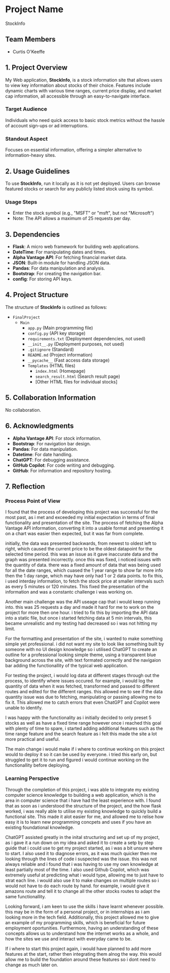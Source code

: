 # Project Name

StockInfo

## Team Members
- Curtis O'Keeffe

## 1. Project Overview
My Web application, **StockInfo**, is a stock information site that allows users to view key information about stocks of their choice. Features include dynamic charts with various time ranges, current price display, and market cap information, all accessible through an easy-to-navigate interface.

### Target Audience
Individuals who need quick access to basic stock metrics without the hassle of account sign-ups or ad interruptions.

### Standout Aspect
Focuses on essential information, offering a simpler alternative to information-heavy sites.

## 2. Usage Guidelines
To use **StockInfo**, run it locally as it is not yet deployed. Users can browse featured stocks or search for any publicly listed stock using its symbol.

### Usage Steps
- Enter the stock symbol (e.g., "MSFT" or "msft", but not "Microsoft")
- Note: The API allows a maximum of 25 requests per day.

## 3. Dependencies
- **Flask**: A micro web framework for building web applications.
- **DateTime**: For manipulating dates and times.
- **Alpha Vantage API**: For fetching financial market data.
- **JSON**: Built-in module for handling JSON data.
- **Pandas**: For data manipulation and analysis.
- **Bootstrap**: For creating the navigation bar.
- **config**: For storing API keys.

## 4. Project Structure
The structure of **StockInfo** is outlined as follows:
- `FinalProject`
    - `Main`
        - `app.py` (Main programming file)
        - `config.py` (API key storage)
        - `requirements.txt` (Deployment dependencies, not used)
        - `__init__.py` (Deployment purposes, not used)
        - `.gitignore` (Standard)
        - `README.md` (Project information)
        - `__pycache__` (Fast access data storage)
        - `Templates` (HTML files)
            - `index.html` (Homepage)
            - `search_result.html` (Search result page)
            - [Other HTML files for individual stocks]

## 5. Collaboration Information
No collaboration.

## 6. Acknowledgments
- **Alpha Vantage API**: For stock information.
- **Bootstrap**: For navigation bar design.
- **Pandas**: For data manipulation.
- **Datetime**: For date handling.
- **ChatGPT**: For debugging assistance.
- **GitHub Copilot**: For code writing and debugging.
- **GitHub**: For information and repository hosting.

## 7. Reflection
### Process Point of View
I found that the process of developing this project was successful for the most past, as i met and exceeded my initial expectation in terms of final functionality and presentation of the site. The process of fetching the Alpha Vantage API information, converting it into a usable format and presenting it on a chart was easier then expected, but it was far from complete. 

initially, the data was presented backwards, from newest to oldest left to right, which caused the current price to be the oldest datapoint for the selected time period. this was an issue as it gave inaccurate data and the graph was presented incorrectly. once this was fixed, i noticed issues with the quantity of data. there was a fixed amount of data that was being used for all the date ranges, which cuased the 1 year range to show far more info then the 1 day range, which may have only had 1 or 2 data points. to fix this, i used interday information, to fetch the stock price at smaller intervals such as every 5 minutes or 120 minutes. This fixed the presentation of the information and was a constantc challenge i was working on.

Another main challenge was the API useage cap that i would keep running into. this was 25 requests a day and made it hard for me to work on the project for more then one hour. i tried to fix this by importing the API data into a static file, but once i started fetching data at 5 min intervals, this became unrealistic and my testing had decreased so i was not hitting my limit.

For the formatting and presentation of the site, i wanted to make something simple yet professional. i did not want my site to look like something built by someone with no UI design knowledge so i utilised ChatGPT to create an outline for a professional looking simple theme, using a transparent blue background across the site, with text formated correctly and the navigaion bar adding the functionallity of the typical web application. 

For testing the project, i would log data at different stages through out the process, to identify where issues occured. for example, i would log the quantity of data when it was fetched, transformed and passed to different routes and edited for the different ranges. this allowed me to see if the data quantity issue was due to fetching, manipulating or passing allowing me to fix it. This allowed me to catch errors that even ChatGPT and Copilot were unable to identify.

I was happy with the functionality as i initially decided to only preset 5 stocks as well as have a fixed time range however once i reached this goal with plenty of time to spare, i started adding additional features such as the time range feature and the search feature as i felt this made the site a lot more practical and useful.

The main change i would make if i where to continue working on this project would to deploy it so it can be used by everyone. i tried this early on, but struggled to get it to run and figured i would continue working on the functionallity before deploying. 


### Learning Perspective

Through the completion of this project, i was able to integrate my existing computer science knowledge to building a web application, which is the area in computer science that i have had the least experience with. I found that as soon as i understood the structure of the project, and the how flask worked, i was really able to utilise my existing knowledge to quickly build a functional site. This made it alot easier for me, and allowed me to relise how easy it is to learn new programming concpets and uses if you have an existing foundational knowledge.

ChatGPT assisted greatly in the inital structuring and set up of my project, as i gave it a run down on my idea and asked it to create a setp by step guide that i could use to get my project started, as i was a bit unsure where to start. I also used it to diagnose errors, as it was much quicker then me looking through the lines of code i suspected was the issue. this was not always reliable and i found that i was having to use my own knowledge at least partially most of the time. I also used Github Copilot, which was extremely useful at predicting what i would type, allowing me to just have to strat each line. i would also use it to make changes on multiple routes so i would not have to do each route by hand. for example, i would give it amazons route and tell it to change all the other stocks routes to adapt the same functionallity. 

Looking forward, i am keen to use the skills i have learnt whenever possible. this may be in the form of a personal project, or in internships as i am looking more in the tech field. Additionally, this project allowed me to give an example of my programming skills, which is beneficial for future employment oportunities. Furthermore, having an understanding of these concepts allows us to understand how the internet works as a whole, and how the sites we use and interact with everyday came to be.

If i where to start this project again, i would have planned to add more features at the start, rather then integrating them alnog the way. this would allow me to build the foundation around these features so i dont need to change as much later on.
